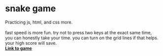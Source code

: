 # snake game
Practicing js, html, and css more. 
\
\
fast speed is more fun. try not to press two keys at the exact same time, you can honestly take your time. you can turn on the grid lines if that helps. your high score will save.
\
**[Link to game](https://namhnguye.github.io/snake-game/)**
